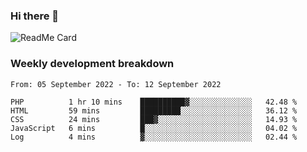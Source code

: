 ### Hi there 👋

<!--
**itzcy/itzcy** is a ✨ _special_ ✨ repository because its `README.md` (this file) appears on your GitHub profile.

Here are some ideas to get you started:

- 🔭 I’m currently working on ...
- 🌱 I’m currently learning ...
- 👯 I’m looking to collaborate on ...
- 🤔 I’m looking for help with ...
- 💬 Ask me about ...
- 📫 How to reach me: ...
- 😄 Pronouns: ...
- ⚡ Fun fact: ...
-->
![ReadMe Card](https://github-readme-stats.vercel.app/api?username=itzcy&show_icons=true&title_color=2d3198&icon_color=797cb8&text_color=24292e&bg_color=f6f8fa)

### Weekly development breakdown
<!--START_SECTION:waka-->

```text
From: 05 September 2022 - To: 12 September 2022

PHP          1 hr 10 mins    ██████████▓░░░░░░░░░░░░░░   42.48 %
HTML         59 mins         █████████░░░░░░░░░░░░░░░░   36.12 %
CSS          24 mins         ███▓░░░░░░░░░░░░░░░░░░░░░   14.93 %
JavaScript   6 mins          █░░░░░░░░░░░░░░░░░░░░░░░░   04.02 %
Log          4 mins          ▓░░░░░░░░░░░░░░░░░░░░░░░░   02.44 %
```

<!--END_SECTION:waka-->
